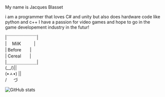 My name is Jacques Blasset

i am a programmer that loves C# and unity but also does hardware code like python and c++
I have a passion for video games and hope to go in the game developement industry in the futur!


|￣￣￣￣￣￣￣|                                                                                            
|　 MilK　　　|                                                                                            
|  Before　　|                                                                                            
|  Cereal　　|                                                                                            
|＿＿＿＿＿＿＿|                                                                                            
(\__/)||                                                                                                 
(•ㅅ•) ||                                                                                                                                    
/ 　 づ                                                                                                                           


![GitHub stats](https://github-readme-stats.vercel.app/api?username=Jackette-tech&show_icons=true&theme=calm)
